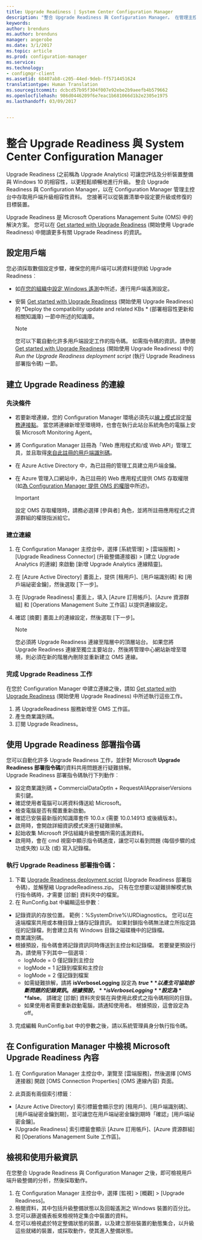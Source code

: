 ```yaml
---
title: Upgrade Readiness | System Center Configuration Manager
description: "整合 Upgrade Readiness 與 Configuration Manager。 在管理主控台中存取升級相容性資料。 設定要升級或修復的目標裝置。"
keywords: 
author: brenduns
ms.author: brenduns
manager: angerobe
ms.date: 3/1/2017
ms.topic: article
ms.prod: configuration-manager
ms.service: 
ms.technology:
- configmgr-client
ms.assetid: 68407ab8-c205-44ed-9deb-ff5714451624
translationtype: Human Translation
ms.sourcegitcommit: dcbcd57b95f304f007e92ebe2b9aeefb4b579662
ms.openlocfilehash: 986d0446209f6e7eac1b681066d1b2e2305e1975
ms.lasthandoff: 03/09/2017


---
```


# <a name="integrate-upgrade-readiness-with-system-center-configuration-manager"></a>整合 Upgrade Readiness 與 System Center Configuration Manager
Upgrade Readiness (之前稱為 Upgrade Analytics) 可讓您評估及分析裝置整備與 Windows 10 的相容性，以更輕鬆順暢地進行升級。 整合 Upgrade Readiness 與 Configuration Manager，以在 Configuration Manager 管理主控台中存取用戶端升級相容性資料。 您接著可以從裝置清單中設定要升級或修復的目標裝置。

Upgrade Readiness 是 Microsoft Operations Management Suite (OMS) 中的解決方案。 您可以在 [Get started with Upgrade Readiness](https://technet.microsoft.com/itpro/windows/deploy/manage-windows-upgrades-with-upgrade-readiness) (開始使用 Upgrade Readiness) 中閱讀更多有關 Upgrade Readiness 的資訊。

## <a name="configure-clients"></a>設定用戶端

您必須採取數個設定步驟，確保您的用戶端可以將資料提供給 Upgrade Readiness︰

-  如[在您的組織中設定 Windows 遙測](https://technet.microsoft.com/itpro/windows/manage/configure-windows-telemetry-in-your-organization)中所述，進行用戶端遙測設定。
-  安裝 [Get started with Upgrade Readiness](https://technet.microsoft.com/itpro/windows/deploy/manage-windows-upgrades-with-upgrade-readiness) (開始使用 Upgrade Readiness) 的 *Deploy the compatibility update and related KBs * (部署相容性更新和相關知識庫) 一節中所述的知識庫。

    > [!NOTE]
    > 您可以下載自動化許多用戶端設定工作的指令碼。 如需指令碼的資訊，請參閱 [Get started with Upgrade Readiness](https://technet.microsoft.com/itpro/windows/deploy/manage-windows-upgrades-with-upgrade-readiness) (開始使用 Upgrade Readiness) 中的 *Run the Upgrade Readiness deployment script* (執行 Upgrade Readiness 部署指令碼) 一節。

## <a name="create-a-connection-to-upgrade-readiness"></a>建立 Upgrade Readiness 的連線

### <a name="prerequisites"></a>先決條件

- 若要新增連線，您的 Configuration Manager 環境必須先以[線上模式](https://azure.microsoft.com/en-us/documentation/articles/resource-group-create-service-principal-portal/)設定[服務連接點](/sccm/core/servers/deploy/configure/about-the-service-connection-point)。 當您將連線新增至環境時，也會在執行此站台系統角色的電腦上安裝 Microsoft Monitoring Agent。
- 將 Configuration Manager 註冊為「Web 應用程式和/或 Web API」管理工具，並且取得[來自此註冊的用戶端識別碼](https://azure.microsoft.com/documentation/articles/active-directory-integrating-applications/)。
- 在 Azure Active Directory 中，為已註冊的管理工具建立用戶端金鑰。
- 在 Azure 管理入口網站中，為已註冊的 Web 應用程式提供 OMS 存取權限 (如[為 Configuration Manager 提供 OMS 的權限](https://azure.microsoft.com/en-us/documentation/articles/log-analytics-sccm/#provide-configuration-manager-with-permissions-to-oms)中所述)。

    > [!IMPORTANT]
    > 設定 OMS 存取權限時，請務必選擇 [參與者] 角色，並將所註冊應用程式之資源群組的權限指派給它。

### <a name="create-the-connection"></a>建立連線

1.  在 Configuration Manager 主控台中，選擇 [系統管理] > [雲端服務] > [Upgrade Readiness Connector] (升級整備連接器) > [建立 Upgrade Analytics 的連線] 來啟動 [新增 Upgrade Analytics 連線精靈]。
3.  在 [Azure Active Directory] 畫面上，提供 [租用戶]、[用戶端識別碼] 和 [用戶端祕密金鑰]，然後選取 [下一步]。
4.  在 [Upgrade Readiness] 畫面上，填入 [Azure 訂用帳戶]、[Azure 資源群組] 和 [Operations Management Suite 工作區] 以提供連線設定。
5.  確認 [摘要] 畫面上的連線設定，然後選取 [下一步]。

    > [!NOTE]
    > 您必須將 Upgrade Readiness 連線至階層中的頂層站台。 如果您將 Upgrade Readiness 連線至獨立主要站台，然後將管理中心網站新增至環境，則必須在新的階層內刪除並重新建立 OMS 連線。

### <a name="complete-upgrade-readiness-tasks"></a>完成 Upgrade Readiness 工作  

在您於 Configuration Manager 中建立連線之後，請如 [Get started with Upgrade Readiness](https://technet.microsoft.com/itpro/windows/deploy/manage-windows-upgrades-with-upgrade-readiness) (開始使用 Upgrade Readiness) 中所述執行這些工作。  

1. 將 UpgradeReadiness 服務新增至 OMS 工作區。  
2. 產生商業識別碼。  
3. 訂閱 Upgrade Readiness。   

## <a name="use-the-upgrade-readiness-deployment-script"></a>使用 Upgrade Readiness 部署指令碼  

您可以自動化許多 Upgrade Readiness 工作，並針對 Microsoft **Upgrade Readiness 部署指令碼**的資料共用問題進行疑難排解。  
Upgrade Readiness 部署指令碼執行下列動作︰  

- 設定商業識別碼 + CommercialDataOptIn + RequestAllAppraiserVersions 索引鍵。  
- 確認使用者電腦可以將資料傳送給 Microsoft。  
- 檢查電腦是否有擱置重新啟動。   
- 確認已安裝最新版的知識庫套件 10.0.x (需要 10.0.14913 或後續版本)。  
- 啟用時，會開啟詳細資訊模式來進行疑難排解。  
- 起始收集 Microsoft 評估組織升級整備所需的遙測資料。  
- 啟用時，會在 cmd 視窗中顯示指令碼進度，讓您可以看到問題 (每個步驟的成功或失敗) 以及 (或) 寫入記錄檔。  

### <a name="to-run-the-upgrade-readiness-deployment-script"></a>執行 Upgrade Readiness 部署指令碼：  

1. 下載 [Upgrade Readiness deployment script](https://go.microsoft.com/fwlink/?LinkID=822966&clcid=0x409) (Upgrade Readiness 部署指令碼)，並解壓縮 UpgradeReadiness.zip。 只有在您想要以疑難排解模式執行指令碼時，才需要 [診斷] 資料夾中的檔案。  
2. 在 RunConfig.bat 中編輯這些參數︰  
- 記錄資訊的存放位置。 範例：%SystemDrive%\URDiagnostics。 您可以在遠端檔案共用或本機目錄上儲存記錄資訊。 如果封鎖指令碼無法建立所指定路徑的記錄檔，則會建立具有 Windows 目錄之磁碟機中的記錄檔。  
- 商業識別碼。  
- 根據預設，指令碼會將記錄資訊同時傳送到主控台和記錄檔。 若要變更預設行為，請使用下列其中一個選項︰  
    - logMode = 0 僅記錄到主控台  
    - logMode = 1 記錄到檔案和主控台  
    - logMode = 2 僅記錄到檔案  
    - 如需疑難排解，請將 **isVerboseLogging** 設定為 **$true** 以產生可協助診斷問題的記錄資訊。 根據預設，**isVerboseLogging** 設定為 **$false**。 請確定 [診斷] 資料夾安裝在與使用此模式之指令碼相同的目錄。  
    - 如果使用者需要重新啟動電腦，請通知使用者。 根據預設，這會設定為 off。  

3. 完成編輯 RunConfig.bat 中的參數之後，請以系統管理員身分執行指令碼。  


## <a name="view-microsoft-upgrade-readiness-properties-in-configuration-manager"></a>在 Configuration Manager 中檢視 Microsoft Upgrade Readiness 內容  

1.  在 Configuration Manager 主控台中，瀏覽至 [雲端服務]，然後選擇 [OMS 連接器] 開啟 [OMS Connection Properties] (OMS 連線內容) 頁面。  

2.  此頁面有兩個索引標籤︰
  * [Azure Active Directory] 索引標籤會顯示您的 [租用戶]、[用戶端識別碼]、[用戶端祕密金鑰到期]，並可讓您在用戶端祕密金鑰到期時「確認」[用戶端祕密金鑰]。
  * [Upgrade Readiness] 索引標籤會顯示 [Azure 訂用帳戶]、[Azure 資源群組] 和 [Operations Management Suite 工作區]。

## <a name="view-and-use-the-upgrade-information"></a>檢視和使用升級資訊

在您整合 Upgrade Readiness 與 Configuration Manager 之後，即可檢視用戶端升級整備的分析，然後採取動作。

1. 在 Configuration Manager 主控台中，選擇 [監視] > [概觀] > [Upgrade Readiness]。
2. 檢閱資料，其中包括升級整備狀態以及回報遙測之 Windows 裝置的百分比。
3. 您可以篩選儀表板來檢視特定集合中裝置的資料。
4. 您可以檢視處於特定整備狀態的裝置，以及建立那些裝置的動態集合，以升級這些就緒的裝置，或採取動作，使其進入整備狀態。

